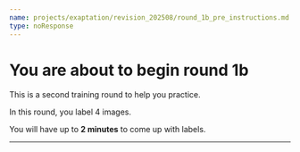 ```yaml
---
name: projects/exaptation/revision_202508/round_1b_pre_instructions.md
type: noResponse
---
```


# You are about to begin round 1b

This is a second training round to help you practice.

In this round, you label 4 images.

You will have up to **2 minutes** to come up with labels.

---
